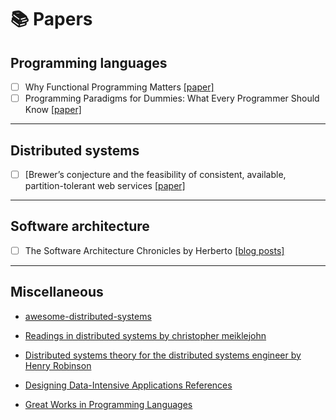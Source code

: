 # 📚 Papers 


## Programming languages 

- [ ] Why Functional Programming Matters [[paper]](https://www.cs.kent.ac.uk/people/staff/dat/miranda/whyfp90.pdf)
- [ ] Programming Paradigms for Dummies: What Every Programmer Should Know [[paper]](https://www.info.ucl.ac.be/~pvr/VanRoyChapter.pdf)
-----------------------------------------------------------------------------------------------------------------------------
## Distributed systems

- [ ] [Brewer’s conjecture and the feasibility of consistent, available, partition-tolerant web services [[paper]](https://users.ece.cmu.edu/~adrian/731-sp04/readings/GL-cap.pdf)

-----------------------------------------------------------------------------------------------------------------------------
## Software architecture
- [ ] The Software Architecture Chronicles by Herberto [[blog posts]](https://herbertograca.com/2017/07/03/the-software-architecture-chronicles/)


-----------------------------------------------------------------------------------------------------------------------------
## Miscellaneous 
* [awesome-distributed-systems](https://github.com/theanalyst/awesome-distributed-systems)

* [Readings in distributed systems by christopher meiklejohn](http://christophermeiklejohn.com/distributed/systems/2013/07/12/readings-in-distributed-systems.html)

* [Distributed systems theory for the distributed systems engineer by Henry Robinson](http://www.the-paper-trail.org/post/2014-08-09-distributed-systems-theory-for-the-distributed-systems-engineer/)

* [Designing Data-Intensive Applications References](https://github.com/ept/ddia-references)
* [Great Works in Programming Languages](http://www.cis.upenn.edu/~bcpierce/courses/670Fall04/GreatWorksInPL.shtml)
